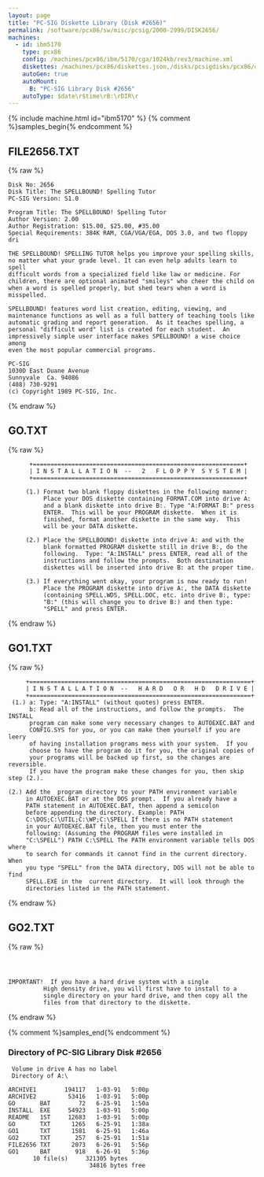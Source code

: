 ```yaml
---
layout: page
title: "PC-SIG Diskette Library (Disk #2656)"
permalink: /software/pcx86/sw/misc/pcsig/2000-2999/DISK2656/
machines:
  - id: ibm5170
    type: pcx86
    config: /machines/pcx86/ibm/5170/cga/1024kb/rev3/machine.xml
    diskettes: /machines/pcx86/diskettes.json,/disks/pcsigdisks/pcx86/diskettes.json
    autoGen: true
    autoMount:
      B: "PC-SIG Library Disk #2656"
    autoType: $date\r$time\rB:\rDIR\r
---
```


{% include machine.html id="ibm5170" %}
{% comment %}samples_begin{% endcomment %}

## FILE2656.TXT

{% raw %}
```
Disk No: 2656                                                           
Disk Title: The SPELLBOUND! Spelling Tutor                              
PC-SIG Version: S1.0                                                    
                                                                        
Program Title: The SPELLBOUND! Spelling Tutor                           
Author Version: 2.00                                                    
Author Registration: $15.00, $25.00, #35.00                             
Special Requirements: 384K RAM, CGA/VGA/EGA, DOS 3.0, and two floppy dri
                                                                        
THE SPELLBOUND! SPELLING TUTOR helps you improve your spelling skills,  
no matter what your grade level. It can even help adults learn to spell 
difficult words from a specialized field like law or medicine. For      
children, there are optional animated "smileys" who cheer the child on  
when a word is spelled properly, but shed tears when a word is          
misspelled.                                                             
                                                                        
SPELLBOUND! features word list creation, editing, viewing, and          
maintenance functions as well as a full battery of teaching tools like  
automatic grading and report generation.  As it teaches spelling, a     
personal "difficult word" list is created for each student.  An         
impressively simple user interface makes SPELLBOUND! a wise choice among
even the most popular commercial programs.                              
                                                                        
PC-SIG                                                                  
1030D East Duane Avenue                                                 
Sunnyvale  Ca. 94086                                                    
(408) 730-9291                                                          
(c) Copyright 1989 PC-SIG, Inc.                                         
```
{% endraw %}

## GO.TXT

{% raw %}
```
      +============================================================+
      | I N S T A L L A T I O N  --   2   F L O P P Y  S Y S T E M |
      +============================================================+

     (1.) Format two blank floppy diskettes in the following manner:
          Place your DOS diskette containing FORMAT.COM into drive A:
          and a blank diskette into drive B:. Type "A:FORMAT B:" press
          ENTER.  This will be your PROGRAM diskette.  When it is
          finished, format another diskette in the same way.  This
          will be your DATA diskette.

     (2.) Place the SPELLBOUND! diskette into drive A: and with the
          blank formatted PROGRAM diskette still in drive B:, do the
          following.  Type: "A:INSTALL" press ENTER, read all of the
          instructions and follow the prompts.  Both destination
          diskettes will be inserted into drive B: at the proper time.

     (3.) If everything went okay, your program is now ready to run!
          Place the PROGRAM diskette into drive A:, the DATA diskette
          (containing SPELL.WDS, SPELL.DOC, etc. into drive B:, type:
          "B:" (this will change you to drive B:) and then type:
          "SPELL" and press ENTER.
```
{% endraw %}

## GO1.TXT

{% raw %}
```
     +===============================================================+
     | I N S T A L L A T I O N  --   H A R D   O R   H D   D R I V E |
     +===============================================================+
 (1.) a: Type: "A:INSTALL" (without quotes) press ENTER.
      b: Read all of the instructions, and follow the prompts.  The INSTALL
      program can make some very necessary changes to AUTOEXEC.BAT and
      CONFIG.SYS for you, or you can make them yourself if you are leery
      of having installation programs mess with your system.  If you
      choose to have the program do it for you, the original copies of
      your programs will be backed up first, so the changes are reversible.
      If you have the program make these changes for you, then skip step (2.).

(2.) Add the  program directory to your PATH environment variable
     in AUTOEXEC.BAT or at the DOS prompt.  If you already have a
     PATH statement in AUTOEXEC.BAT, then append a semicolon
     before appending the directory. Example: PATH
     C:\DOS;C:\UTIL;C:\WP;C:\SPELL If there is no PATH statement
     in your AUTOEXEC.BAT file, then you must enter the
     following: (Assuming the PROGRAM files were installed in
     "C:\SPELL") PATH C:\SPELL The PATH environment variable tells DOS where
     to search for commands it cannot find in the current directory.  When
     you type "SPELL" from the DATA directory, DOS will not be able to find
     SPELL.EXE in the  current directory.  It will look through the
     directories listed in the PATH statement.
```
{% endraw %}

## GO2.TXT

{% raw %}
```



IMPORTANT!  If you have a hard drive system with a single
          High density drive, you will first have to install to a
          single directory on your hard drive, and then copy all the
          files from that directory to the diskette.
```
{% endraw %}

{% comment %}samples_end{% endcomment %}

### Directory of PC-SIG Library Disk #2656

     Volume in drive A has no label
     Directory of A:\

    ARCHIVE1        194117   1-03-91   5:00p
    ARCHIVE2         53416   1-03-91   5:00p
    GO       BAT        72   6-25-91   1:50a
    INSTALL  EXE     54923   1-03-91   5:00p
    README   1ST     12683   1-03-91   5:00p
    GO       TXT      1265   6-25-91   1:38a
    GO1      TXT      1581   6-25-91   1:46a
    GO2      TXT       257   6-25-91   1:51a
    FILE2656 TXT      2073   6-26-91   5:56p
    GO1      BAT       918   6-26-91   5:36p
           10 file(s)     321305 bytes
                           34816 bytes free
